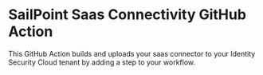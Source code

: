 # SailPoint Saas Connectivity GitHub Action

This GitHub Action builds and uploads your saas connector to your Identity Security Cloud tenant
by adding a step to your workflow.
